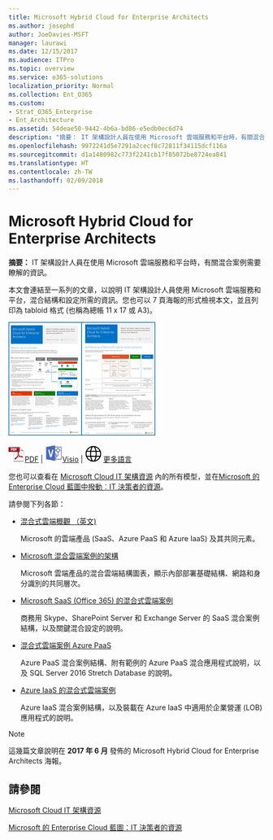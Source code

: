 ```yaml
---
title: Microsoft Hybrid Cloud for Enterprise Architects
ms.author: josephd
author: JoeDavies-MSFT
manager: laurawi
ms.date: 12/15/2017
ms.audience: ITPro
ms.topic: overview
ms.service: o365-solutions
localization_priority: Normal
ms.collection: Ent_O365
ms.custom:
- Strat_O365_Enterprise
- Ent_Architecture
ms.assetid: 54deae50-9442-4b6a-bd86-e5edb0ec6d74
description: "摘要： IT 架構設計人員在使用 Microsoft 雲端服務和平台時，有關混合案例需要瞭解的資訊。"
ms.openlocfilehash: 9972241d5e7291a2cecf8c72811f34115dcf116a
ms.sourcegitcommit: d1a1480982c773f2241cb17f85072be8724ea841
ms.translationtype: HT
ms.contentlocale: zh-TW
ms.lasthandoff: 02/09/2018
---
```

# <a name="microsoft-hybrid-cloud-for-enterprise-architects"></a>Microsoft Hybrid Cloud for Enterprise Architects

 **摘要：** IT 架構設計人員在使用 Microsoft 雲端服務和平台時，有關混合案例需要瞭解的資訊。
  
本文會連結至一系列的文章，以說明 IT 架構設計人員使用 Microsoft 雲端服務和平台，混合結構和設定所需的資訊。您也可以 7 頁海報的形式檢視本文，並且列印為 tabloid 格式 (也稱為總帳 11 x 17 或 A3)。
  
[![Microsoft 混合式雲端模型的縮圖影像](images/Hybrid_Poster/Hybrid_Cloud_Thumbnail.png)](https://www.microsoft.com/download/details.aspx?id=54424
)
  
![PDF 檔案](images/Common_Images/PDFIcon.png)[PDF](https://go.microsoft.com/fwlink/p/?linkid=842082) | ![Visio 檔案](images/Common_Images/VisioIcon.png)[Visio](https://go.microsoft.com/fwlink/p/?linkid=842083) | ![參閱其他語言版本的頁面](images/Common_Images/GlobeIcon.png)
[更多語言](https://www.microsoft.com/download/details.aspx?id=54424)
  
您也可以查看在 [Microsoft Cloud IT 架構資源](microsoft-cloud-it-architecture-resources.md) 內的所有模型，並在[Microsoft 的 Enterprise Cloud 藍圖中撥動︰IT 決策者的資源](https://aka.ms/cloudarchitecture)。
  
請參閱下列各節：
  
- [混合式雲端概觀 （英文)](hybrid-cloud-overview.md)
    
    Microsoft 的雲端產品 (SaaS、Azure PaaS 和 Azure IaaS) 及其共同元素。
    
- [Microsoft 混合雲端案例的架構](architecture-of-microsoft-hybrid-cloud-scenarios.md)
    
    Microsoft 雲端產品的混合雲端結構圖表，顯示內部部署基礎結構、網路和身分識別的共同層次。
    
- [Microsoft SaaS (Office 365) 的混合式雲端案例](hybrid-cloud-scenarios-for-microsoft-saas-office-365.md)
    
    商務用 Skype、SharePoint Server 和 Exchange Server 的 SaaS 混合案例結構，以及關鍵混合設定的說明。
    
- [混合式雲端案例 Azure PaaS](hybrid-cloud-scenarios-for-azure-paas.md)
    
    Azure PaaS 混合案例結構、附有範例的 Azure PaaS 混合應用程式說明，以及 SQL Server 2016 Stretch Database 的說明。
    
- [Azure IaaS 的混合式雲端案例](hybrid-cloud-scenarios-for-azure-iaas.md)
    
    Azure IaaS 混合案例結構，以及裝載在 Azure IaaS 中適用於企業營運 (LOB) 應用程式的說明。
    
> [!NOTE]
> 這幾篇文章說明在 **2017 年 6 月** 發佈的 Microsoft Hybrid Cloud for Enterprise Architects 海報。
  
## <a name="see-also"></a>請參閱

[Microsoft Cloud IT 架構資源](microsoft-cloud-it-architecture-resources.md)

[Microsoft 的 Enterprise Cloud 藍圖：IT 決策者的資源](https://sway.com/FJ2xsyWtkJc2taRD)



